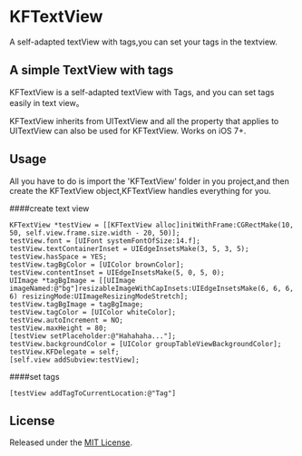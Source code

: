 # KFTextView
A self-adapted textView with tags,you can set your tags in the textview.



## A simple TextView with tags
KFTextView is a self-adapted textView with Tags, and you can set tags easily in text view。

KFTextView inherits from UITextView and all the property that applies to UITextView can also be used for KFTextView.
Works on iOS 7+. 

## Usage

All you have to do is import the 'KFTextView' folder in you project,and then create the KFTextView object,KFTextView handles everything for you.

####create text view
```obj-c
KFTextView *testView = [[KFTextView alloc]initWithFrame:CGRectMake(10, 50, self.view.frame.size.width - 20, 50)];
testView.font = [UIFont systemFontOfSize:14.f];
testView.textContainerInset = UIEdgeInsetsMake(3, 5, 3, 5);
testView.hasSpace = YES;
testView.tagBgColor = [UIColor brownColor];
testView.contentInset = UIEdgeInsetsMake(5, 0, 5, 0);
UIImage *tagBgImage = [[UIImage imageNamed:@"bg"]resizableImageWithCapInsets:UIEdgeInsetsMake(6, 6, 6, 6) resizingMode:UIImageResizingModeStretch];
testView.tagBgImage = tagBgImage;
testView.tagColor = [UIColor whiteColor];
testView.autoIncrement = NO;
testView.maxHeight = 80;
[testView setPlaceholder:@"Hahahaha..."];
testView.backgroundColor = [UIColor groupTableViewBackgroundColor];
testView.KFDelegate = self;
[self.view addSubview:testView];
```
####set tags
```obj-c
[testView addTagToCurrentLocation:@"Tag"]
```

## License

Released under the [MIT License](LICENSE).


